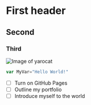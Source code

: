 # First header
## Second
### Third
![Image of yarocat](https://octodex.github.com/images/yaktocat.png)
``` javascript
var MyVar="Hello World!"
```
- [ ] Turn on GitHub Pages
- [ ] Outline my portfolio
- [ ] Introduce myself to the world
